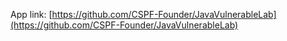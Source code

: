 App link: [https://github.com/CSPF-Founder/JavaVulnerableLab](https://github.com/CSPF-Founder/JavaVulnerableLab)